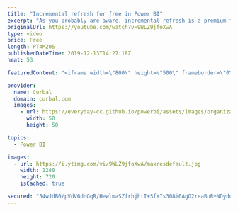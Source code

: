 ```yaml
---
title: "Incremental refresh for free in Power BI"
excerpt: "As you probably are aware, incremental refresh is a premium feature only, but with some DAX magic, you can get incremental refresh for free on Desktop and service!! Watch the video to learn how.  Here you can download all the pbix files: https://curbal.com/donwload-center\r \r SUBSCRIBE to learn more about"
originalUrl: https://youtube.com/watch?v=9WLZ9jfoXwA
type: video
price: Free
length: PT4M20S
publishedDateTime: 2019-12-13T14:27:18Z
heat: 53

featuredContent: "<iframe width=\"800\" height=\"500\" frameborder=\"0\" src=\"https://www.youtube.com/embed/9WLZ9jfoXwA\" allow=\"accelerometer; autoplay; encrypted-media; gyroscope; picture-in-picture\" allowfullscreen></iframe>"

provider:
  name: Curbal
  domain: curbal.com
  images:
    - url: https://everyday-cc.github.io/powerbi/assets/images/organizations/curbal.com-50x50.jpg
      width: 50
      height: 50

topics:
  - Power BI

images:
  - url: https://i.ytimg.com/vi/9WLZ9jfoXwA/maxresdefault.jpg
    width: 1280
    height: 720
    isCached: true

secured: "54wJdB0/pVdV6dnGqR/HewlmaSZfrhjhtI+Sf+Is308i0AgO2reaBuR+NDydqSyd1+N1DviqTnZBfGm8dKjX2kvKvjICO0nQQWUzUDmplel7dA8ght/ien1pxdqdnts6eWFhBG+mKdebclJmmbD3xNgD8WDSn6iJuduL/hL7sV2R2+3DgKgN7q1CH8DjKqoyXIxBGzWtJ8Hdo88iCdg14DuZqEkxrw1c+My43j5pXVkhrw5Abu6xF/vm25K8zeEk6SQcIsClszMreHgyu22aLr5amCNOO6tlVU9TnBsdMPRmb66thLA/i6E/VGEP+7ByJWKhqWb/w/Q0Ya3XnIflR/wRb/ScxQnhpfhzsdKyc+De2BZP2W9+Ef9zphsOGqplTfmXv/YC2jtvEf1lafjK00ZPNyEfVTd232tAon/xCxU=;UM48+5JRe9biZRCZN80J/g=="
---
```


